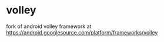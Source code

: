 # volley
fork of android volley framework at 
https://android.googlesource.com/platform/frameworks/volley
 
